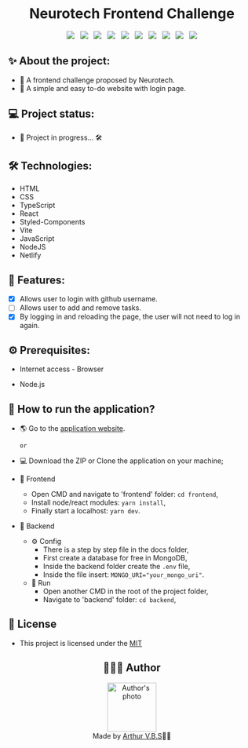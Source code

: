 <h1 align="center">Neurotech Frontend Challenge</h1>

<div align="center">
  <img src="https://img.shields.io/badge/License-MIT-000?style=social&logo=json&logoColor=469BD2">
  &nbsp;
  <img src="https://img.shields.io/badge/GitHub-000?style=social&logo=github&logoColor=469BD2">
  &nbsp;
  <img src="https://img.shields.io/badge/HTML-000?style=social&logo=html5&logoColor=469BD2">
  &nbsp;
  <img src="https://img.shields.io/badge/CSS-000?style=social&logo=css3&logoColor=469BD2">
  &nbsp;
  <img src="https://img.shields.io/badge/TypeScript-000?style=social&logo=typescript&logoColor=469BD2">
  &nbsp;
  <img src="https://img.shields.io/badge/JavaScript-000?style=social&logo=javascript&logoColor=469BD2">
  &nbsp;
  <img src="https://img.shields.io/badge/NodeJS-000?style=social&logo=node.js&logoColor=469BD2">
  &nbsp;
  <img src="https://img.shields.io/badge/React-000?style=social&logo=react&logoColor=469BD2">
  &nbsp;
  <img src="https://img.shields.io/badge/StyledComponents-000?style=social&logo=styled-components&logoColor=469BD2">
  &nbsp;
  <img src="https://img.shields.io/badge/Netlify-000?style=social&logo=netlify&logoColor=469BD2">
</div>

## ✨ About the project:

- 🏹 A frontend challenge proposed by Neurotech.
- 📌 A simple and easy to-do website with login page.

## 💻 Project status:

- 🚧 Project in progress... 🛠

## 🛠 Technologies:

- HTML
- CSS
- TypeScript
- React
- Styled-Components
- Vite
- JavaScript
- NodeJS
- Netlify

## 📝 Features:

- [X] Allows user to login with github username.
- [ ] Allows user to add and remove tasks.
- [X] By logging in and reloading the page, the user will not need to log in again.

## ⚙️ Prerequisites:

- Internet access - Browser

- Node.js

## 🚀 How to run the application?

- 🌎 Go to the [application website](https://arthurvbs.github.io/NeurotechFrontendChallenge/).

  `or`

- 💻 Download the ZIP or Clone the application on your machine;
- 🎨 Frontend
  - Open CMD and navigate to 'frontend' folder: `cd frontend`,
  - Install node/react modules: `yarn install`,
  - Finally start a localhost: `yarn dev`.
- 🎲 Backend
  - ⚙ Config
    - There is a step by step file in the docs folder,
    - First create a database for free in MongoDB,
    - Inside the backend folder create the `.env` file,
    - Inside the file insert: `MONGO_URI="your_mongo_uri"`.
  - 💠 Run
    - Open another CMD in the root of the project folder,
    - Navigate to 'backend' folder: `cd backend`,
  

## 📝 License

- This project is licensed under the [MIT](https://github.com/ArthurVBS/NeurotechFrontendChallenge/blob/main/LICENSE)

<h2 align="center">👨🏽‍💻 Author</h2>
<div align="center">
  <img width="100px;" src="https://avatars.githubusercontent.com/u/84406367?v=4" alt="Author's photo"/>
  <br><span>Made by <a href="https://github.com/ArthurVBS" target="_blank" rel="external">Arthur V.B.S</a>✌🏽</span>
</div>
